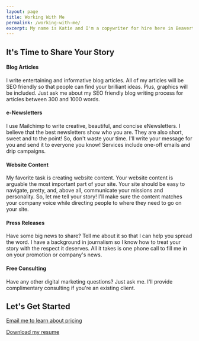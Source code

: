 ```yaml
---
layout: page
title: Working With Me
permalink: /working-with-me/
excerpt: My name is Katie and I'm a copywriter for hire here in Beaverton, OR. I write blog articles, press releases, eNewsletters, and more. 
---
```


<div class="service-headers">
  <h2>It's Time to Share Your Story</h2>
</div>

<div class="service">
<i class="fa fa fa-rss" aria-hidden="true"></i>
  <h4><strong>Blog Articles</strong></h4>
    <p>
      I write entertaining and informative blog articles. All of my articles will be SEO friendly so that people can find your brilliant ideas. Plus, graphics will be included. Just ask me about my SEO friendly blog writing process for articles between 300 and 1000 words.
    </p>
</div>

<div class="service">
  <i class="fa fa-telegram" aria-hidden="true"></i>
  <h4><strong>e-Newsletters</strong></h4>
    <p>
      I use Mailchimp to write creative, beautiful, and concise eNewsletters. I believe that the best newsletters show who you are. They are also short, sweet and to the point! So, don't waste your time. I'll write your message for you and send it to everyone you know! Services include one-off emails and drip campaigns.
    </p>
</div>

<div class="service">
  <i class="fa fa-laptop" aria-hidden="true"></i>
  <h4><strong>Website Content</strong></h4>
    <p>
      My favorite task is creating website content. Your website content is arguable the most important part of your site. Your site should be easy to navigate, pretty, and, above all, communicate your missions and personality. So, let me tell your story! I'll make sure the content matches your company voice while directing people to where they need to go on your site.
    </p>
</div>

<div class="service">
  <i class="fa fa-newspaper-o" aria-hidden="true"></i>
  <h4><strong>Press Releases</strong></h4>
    <p>
      Have some big news to share? Tell me about it so that I can help you spread the word. I have a background in journalism so I know how to treat your story with the respect it deserves. All it takes is one phone call to fill me in on your promotion or company's news.
    </p>
</div>


<h4>Free Consulting</h4>
  <p>
    Have any other digital marketing questions? Just ask me. I'll provide complimentary consulting if you're an existing client.
  </p>

<div class="take-action">
  <div id="inner-action">
    <h2>Let's Get Started</h2>
    <div class="button">
      <p>
        <a href="mailto:ktagilbert@gmail.com">Email me to learn about pricing</a>
      </p>
    </div>
    <div class="button">
      <p>
        <a href="{{ site.github.url }}/assets/katie-gilbert-resume.pdf" download="katie-gilbert-resume.pdf">Download my resume</a>
      </p>
    </div>
  </div>
</div>
